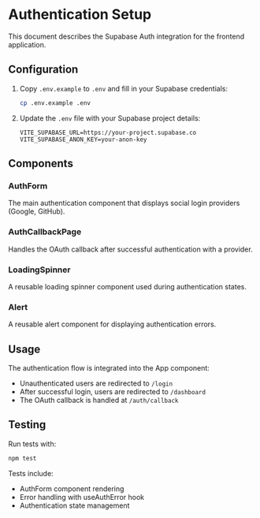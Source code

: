 # Authentication Setup

This document describes the Supabase Auth integration for the frontend application.

## Configuration

1. Copy `.env.example` to `.env` and fill in your Supabase credentials:

   ```bash
   cp .env.example .env
   ```

2. Update the `.env` file with your Supabase project details:
   ```
   VITE_SUPABASE_URL=https://your-project.supabase.co
   VITE_SUPABASE_ANON_KEY=your-anon-key
   ```

## Components

### AuthForm

The main authentication component that displays social login providers (Google, GitHub).

### AuthCallbackPage

Handles the OAuth callback after successful authentication with a provider.

### LoadingSpinner

A reusable loading spinner component used during authentication states.

### Alert

A reusable alert component for displaying authentication errors.

## Usage

The authentication flow is integrated into the App component:

- Unauthenticated users are redirected to `/login`
- After successful login, users are redirected to `/dashboard`
- The OAuth callback is handled at `/auth/callback`

## Testing

Run tests with:

```bash
npm test
```

Tests include:

- AuthForm component rendering
- Error handling with useAuthError hook
- Authentication state management
